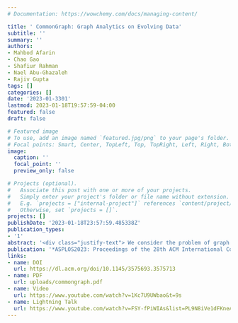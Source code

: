 ```yaml
---
# Documentation: https://wowchemy.com/docs/managing-content/

title: ' CommonGraph: Graph Analytics on Evolving Data'
subtitle: ''
summary: ''
authors:
- Mahbod Afarin 
- Chao Gao
- Shafiur Rahman
- Nael Abu-Ghazaleh
- Rajiv Gupta
tags: []
categories: []
date: '2023-01-3301'
lastmod: 2023-01-18T19:57:59-04:00
featured: false
draft: false

# Featured image
# To use, add an image named `featured.jpg/png` to your page's folder.
# Focal points: Smart, Center, TopLeft, Top, TopRight, Left, Right, BottomLeft, Bottom, BottomRight.
image:
  caption: ''
  focal_point: ''
  preview_only: false

# Projects (optional).
#   Associate this post with one or more of your projects.
#   Simply enter your project's folder or file name without extension.
#   E.g. `projects = ["internal-project"]` references `content/project/deep-learning/index.md`.
#   Otherwise, set `projects = []`.
projects: []
publishDate: '2023-01-18T23:57:59.485338Z'
publication_types:
- '1'
abstract: '<div class="justify-text"> We consider the problem of graph analytics on evolving graphs (i.e., graphs that change over time). In this scenario, a query typically needs to be applied to different snapshots of the graph over an extended time window, for example to track the evolution of a property over time. Solving a query independently on multiple snapshots is inefficient due to repeated execution of subcomputation common to multiple snapshots. At the same time, we show that using streaming, where we start from the earliest snapshot and stream the changes to the graph incrementally updating the query results one snapshot at a time is also inefficient. We propose CommonGraph, an approach for efficient processing of queries on evolving graphs. We first observe that deletion operations are significantly more expensive than addition operations for many graph queries (those that are monotonic). CommonGraph converts all deletions to additions by finding a common graph that exists across all snapshots. After computing the query on this graph, to reach any snapshot, we simply need to add the missing edges and incrementally update the query results. CommonGraph also allows sharing of common additions among snapshots that require them, and breaks the sequential dependency inherent in the traditional streaming approach where snapshots are processed in sequence, enabling additional opportunities for parallelism. We incorporate the CommonGraph approach by extending the KickStarter streaming framework. We implement optimizations that enable efficient handling of edge additions without resorting to expensive in place graph mutations, significantly reducing the streaming overhead, and enabling direct reuse of shared edges among different snapshots. CommonGraph achieves 1.38x-8.17x improvement in performance over Kickstarter across multiple benchmarks.</div>'
publication: '*ASPLOS2023: Proceedings of the 28th ACM International Conference on Architectural Support for Programming Languages and Operating Systems, Volume 2* <span style="color:green;"> (Acceptance Rate: 26.66%) </span>'
links:
- name: DOI
  url: https://dl.acm.org/doi/10.1145/3575693.3575713
- name: PDF
  url: uploads/commongraph.pdf
- name: Video
  url: https://www.youtube.com/watch?v=1Kc7U9UWbao&t=9s
- name: Lightning Talk
  url: https://www.youtube.com/watch?v=FSY-fPiWIAs&list=PL9N8iVe1dFKneAz1HFsarlJoemzgg1IMO&index=8
---
```


<style>
  .justify-text {
    text-align: justify;
  }
</style>